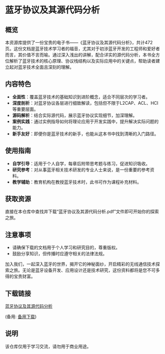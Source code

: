 # 蓝牙协议及其源代码分析

## 概览
本资源库提供了一份宝贵的电子书——《蓝牙协议及其源代码分析》，共计472页。这份文档是蓝牙技术学习者的福音，尤其对于初涉蓝牙开发的工程师和爱好者而言，其价值不言而喻。通过深入浅出的讲解，配合详实的源代码分析，本书全方位解析了蓝牙技术的核心原理、协议栈结构以及实际应用中的关键点，帮助读者建立起对蓝牙技术全面且深刻的理解。

## 内容特色
- **全面性**：覆盖蓝牙技术的基础知识到进阶概念，适合不同层次的学习者。
- **深度剖析**：对蓝牙协议各层进行细致解读，包括但不限于L2CAP、ACL、HCI等重要层面。
- **源码解析**：结合实际源代码，展示蓝牙协议实现细节，加深理解。
- **案例实践**：通过实例指导如何将理论应用于开发实践中，提升解决实际问题的能力。
- **新手友好**：即便你是蓝牙技术的新手，也能从这本书中找到清晰的入门路径。

## 使用指南
- **自学引导**：适用于个人自学，每章后附带思考题与练习，促进知识吸收。
- **研究参考**：对从事蓝牙相关技术研发的专业人士来说，是一份重要的参考资料。
- **教学辅助**：教育机构在教授蓝牙技术时，此书可作为课程补充材料。

## 获取资源
直接在本仓库中查找并下载“蓝牙协议及其源代码分析.pdf”文件即可开始你的探索之旅。

## 注意事项
- 请确保下载的文档用于个人学习和研究目的，尊重版权。
- 鼓励分享知识，但传播时应遵守相关的法律法规。

加入我们，一起深入蓝牙的世界，揭开它的神秘面纱，开启精彩的无线通信技术探索之旅。无论是蓝牙设备开发、应用设计还是技术研究，这份资料都将是您不可多得的宝贵财富。

## 下载链接
[蓝牙协议及其源代码分析](https://pan.quark.cn/s/21ea5ad19f8e) 

(备用: [备用下载](https://pan.baidu.com/s/1H5jNp86-7YHuNumASwe5uA?pwd=1234))

## 说明

该仓库仅用于学习交流，请勿用于商业用途。
